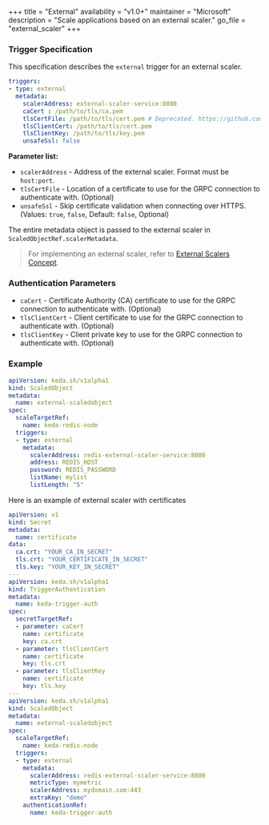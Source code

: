 +++
title = "External"
availability = "v1.0+"
maintainer = "Microsoft"
description = "Scale applications based on an external scaler."
go_file = "external_scaler"
+++

### Trigger Specification

This specification describes the `external` trigger for an external scaler.

```yaml
triggers:
- type: external
  metadata:
    scalerAddress: external-scaler-service:8080
    caCert : /path/to/tls/ca.pem
    tlsCertFile: /path/to/tls/cert.pem # Deprecated. https://github.com/kedacore/keda/issues/4549
    tlsClientCert: /path/to/tls/cert.pem
    tlsClientKey: /path/to/tls/key.pem
    unsafeSsl: false
```

**Parameter list:**

- `scalerAddress` - Address of the external scaler. Format must be `host:port`.
- `tlsCertFile` - Location of a certificate to use for the GRPC connection to authenticate with. (Optional)
- `unsafeSsl` - Skip certificate validation when connecting over HTTPS. (Values: `true`, `false`, Default: `false`, Optional)

The entire metadata object is passed to the external scaler in `ScaledObjectRef.scalerMetadata`.

> For implementing an external scaler, refer to [External Scalers Concept](../concepts/external-scalers.md).

### Authentication Parameters

- `caCert` - Certificate Authority (CA) certificate to use for the GRPC connection to authenticate with. (Optional)
- `tlsClientCert` - Client certificate to use for the GRPC connection to authenticate with. (Optional)
- `tlsClientKey` - Client private key to use for the GRPC connection to authenticate with. (Optional)

### Example

```yaml
apiVersion: keda.sh/v1alpha1
kind: ScaledObject
metadata:
  name: external-scaledobject
spec:
  scaleTargetRef:
    name: keda-redis-node
  triggers:
  - type: external
    metadata:
      scalerAddress: redis-external-scaler-service:8080
      address: REDIS_HOST
      password: REDIS_PASSWORD
      listName: mylist
      listLength: "5"
```

Here is an example of external scaler with certificates

```yaml
apiVersion: v1
kind: Secret
metadata:
  name: certificate
data:
  ca.crt: "YOUR_CA_IN_SECRET"
  tls.crt: "YOUR_CERTIFICATE_IN_SECRET"
  tls.key: "YOUR_KEY_IN_SECRET"
---
apiVersion: keda.sh/v1alpha1
kind: TriggerAuthentication
metadata:
  name: keda-trigger-auth
spec:
  secretTargetRef:
  - parameter: caCert
    name: certificate
    key: ca.crt
  - parameter: tlsClientCert
    name: certificate
    key: tls.crt
  - parameter: tlsClientKey
    name: certificate
    key: tls.key
---
apiVersion: keda.sh/v1alpha1
kind: ScaledObject
metadata:
  name: external-scaledobject
spec:
  scaleTargetRef:
    name: keda-redis-node
  triggers:
  - type: external
    metadata:
      scalerAddress: redis-external-scaler-service:8080
      metricType: mymetric
      scalerAddress: mydomain.com:443
      extraKey: "demo"
    authenticationRef:
      name: keda-trigger-auth
```